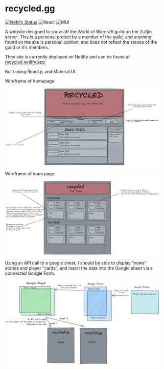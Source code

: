 # recycled.gg

[![Netlify Status](https://api.netlify.com/api/v1/badges/73ebc698-a1b5-49ff-aa50-6b6948614827/deploy-status)](https://app.netlify.com/sites/recycled/deploys)
![React](https://img.shields.io/badge/react-%2320232a.svg?style=for-the-badge&logo=react&logoColor=%2361DAFB) ![MUI](https://img.shields.io/badge/MUI-%230081CB.svg?style=for-the-badge&logo=mui&logoColor=white)

A website designed to show off the World of Warcraft guild <recycled> on the Zul'jin server. This is a personal project by a member of the guild, and anything found on the site is personal opinion, and does not reflect the stance of the guild or it's members.

They site is currently deployed on Netlify and can be found at [recycled.netlify.app](https://recycled.netlify.app/)

Built using React.js and Material UI.

Wireframe of homepage

![Homepage wireframe](./src/assets/pictures/Recycled%20Site.png)

Wireframe of team page

![Team page Wireframe](./src/assets/pictures/recycled-team-page.png)

Using an API call to a google sheet, I should be able to display "news" stories and player "cards", and insert the data into the Google sheet via a connected Google Form.

![sheets server workflow](./src/assets/pictures/sheets%20server%20workflow.png)
